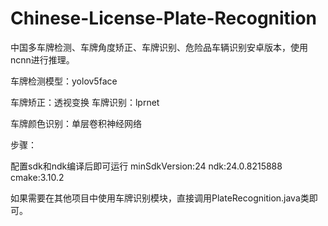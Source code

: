 # Chinese-License-Plate-Recognition
中国多车牌检测、车牌角度矫正、车牌识别、危险品车辆识别安卓版本，使用ncnn进行推理。

车牌检测模型：yolov5face

车牌矫正：透视变换
车牌识别：lprnet

车牌颜色识别：单层卷积神经网络

步骤：

配置sdk和ndk编译后即可运行
minSdkVersion:24
ndk:24.0.8215888
cmake:3.10.2

如果需要在其他项目中使用车牌识别模块，直接调用PlateRecognition.java类即可。

